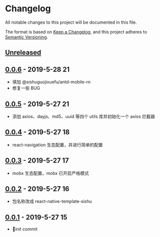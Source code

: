 # Changelog

All notable changes to this project will be documented in this file.

The format is based on [Keep a Changelog](https://keepachangelog.com/zh-CN/1.0.0/),
and this project adheres to [Semantic Versioning](https://semver.org/lang/zh-CN/).

## [Unreleased]

## [0.0.6] - 2019-5-28 21

- 填加 @sishuguojixuefu/antd-mobile-rn
- 修复一些 BUG

## [0.0.5] - 2019-5-27 21

- 添加 axios、dayjs、md5、uuid 等四个 utils 库并初始化一个 axios 拦截器

## [0.0.4] - 2019-5-27 18

- react-navigation 生态配置，并进行简单的配置

## [0.0.3] - 2019-5-27 17

- mobx 生态配置，mobx 已开启严格模式

## [0.0.2] - 2019-5-27 16

- 包名称改成 react-native-template-sishu

## [0.0.1] - 2019-5-27 15

- :tada:init commit

[unreleased]: https://github.com/sishuguojixuefu/react-native-template-sishu/compare/v0.0.6...HEAD
[0.0.6]: https://github.com/sishuguojixuefu/react-native-template-sishu/compare/v0.0.5...v0.0.6
[0.0.5]: https://github.com/sishuguojixuefu/react-native-template-sishu/compare/v0.0.4...v0.0.5
[0.0.4]: https://github.com/sishuguojixuefu/react-native-template-sishu/compare/v0.0.3...v0.0.4
[0.0.3]: https://github.com/sishuguojixuefu/react-native-template-sishu/compare/v0.0.2...v0.0.3
[0.0.2]: https://github.com/sishuguojixuefu/react-native-template-sishu/compare/v0.0.1...v0.0.2
[0.0.1]: https://github.com/sishuguojixuefu/react-native-template-sishu/releases/tag/v0.0.1
